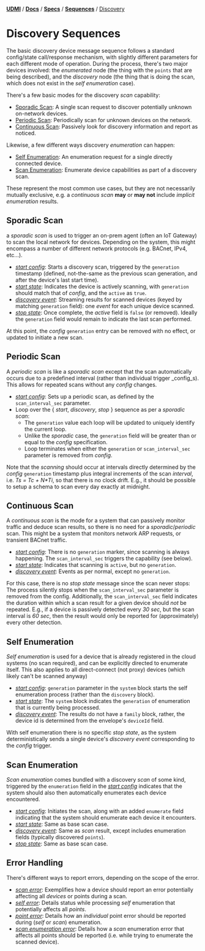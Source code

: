 [**UDMI**](../../../) / [**Docs**](../../) / [**Specs**](../) / [**Sequences**](./) / [Discovery](#)

# Discovery Sequences

The basic discovery device message sequence follows a standard config/state call/response mechanism, with
slightly different parameters for each different mode of operation. During the process, there's two major
devices involved: the _enumerated_ node (the thing with the `points` that are being described), and the
_discovery_ node (the thing that is doing the scan, which does not exist in the _self enumeration_ case).

There's a few basic modes for the discovery _scan_ capability:

* [Sporadic Scan](#sporadic-scan): A single scan request to discover potentially unknown on-network devices.
* [Periodic Scan](#periodic-scan): Periodically scan for unknown devices on the network.
* [Continuous Scan](#continuous-scan): Passively look for discovery information and report as noticed.

Likewise, a few different ways discovery _enumeration_ can happen:

* [Self Enumeration](#self-enumeration): An enumeration request for a single directly connected device.
* [Scan Enumeration](#scan-enumeration): Enumerate device capabilities as part of a discovery scan.

These represent the most common use cases, but they are not necessarily mutually exclusive, e.g.
a _continuous scan_ **may** or **may not** include _implicit enumeration_ results. 

## Sporadic Scan

a _sporadic scan_ is used to trigger an on-prem agent (often an IoT Gateway) to scan the local network for devices.
Depending on the system, this might encompass a number of different network protocols (e.g. BACnet, IPv4, etc...).

* [_start config_](../../../tests/schemas/config/discovery.json): Starts a discovery scan, triggered
  by the `generation` timestamp (defined, not-the-same as the previous scan generation, and after the device's last start time).
* [_start state_](../../../tests/schemas/state/discovery.json): Indicates the device is actively
  scanning, with `generation` should match that of _config_, and the `active` as `true`.
* [_discovery event_](../../../tests/schemas/event_discovery/discovery.json): Streaming results
  for scanned devices (keyed by matching `generation` field): one _event_ for each unique device scanned.
* [_stop state_](../../../tests/schemas/state/scan_stop.json): Once complete, the _active_ field is `false`
  (or removed). Ideally the `generation` field would remain to indicate the last scan performed.

At this point, the _config_ `generation` entry can be removed with no effect, or updated to initiate a new scan.

## Periodic Scan

A _periodic scan_ is like a _sporadic scan_ except that the scan automatically occurs due to a predefined
interval (rather than individual trigger _config_s). This allows for repeated scans without any _config_ changes.

* [_start config_](../../../tests/schemas/config/periodic.json): Sets up a periodic scan, as defined by the
  `scan_interval_sec` parameter.
* Loop over the { _start_, _discovery_, _stop_ } sequence as per a _sporadic scan_:
  * The `generation` value each loop will be updated to uniquely identify the current loop.
  * Unlike the _sporadic_ case, the `generation` field will be greater than or equal to the _config_ specification.
  * Loop terminates when either the `generation` or `scan_interval_sec` parameter is removed from _config_.

Note that the _scanning_ should occur at intervals directly determined by the _config_ `generation` timestamp plus
integral increments of the scan _interval_, i.e. _Ts = Tc + N*Ti_, so that there is no clock drift.  E.g., it
should be possible to setup a schema to scan every day exactly at midnight.

## Continuous Scan

A _continuous scan_ is the mode for a system that can passively monitor traffic and deduce scan results, so
there is no need for a _sporadic_/_periodic_ scan. This might be a system that monitors network ARP requests,
or transient BACnet traffic.

* [_start config_](../../../tests/schemas/config/continuous.json): There is no `generation` marker, since
  scanning is always happening. The `scan_interval_sec` triggers the capability (see below).
* [_start state_](../../../tests/schemas/state/continuous.json): Indicates that scanning is `active`, but no `generation`.
* [_discovery event_](../../../tests/schemas/event_discovery/continuous.json): Events as per normal, except no `generation`.

For this case, there is no _stop state_ message since the scan never stops: The process silently stops when the
`scan_interval_sec` parameter is removed from the config. Additionally, the `scan_interval_sec` field indicates the
duration within which a scan result for a given device should _not_ be repeated. E.g., if a device is passively
detected every _30 sec_, but the scan interval is _60 sec_, then the result would only be reported for
(approximately) every other detection.

## Self Enumeration

_Self enumeration_ is used for a device that is already registered in the cloud systems (no scan required),
and can be explicitly directed to enumerate itself. This also applies to all direct-connect (not proxy) devices
(which likely can't be scanned anyway)

* [_start config_](../../../tests/schemas/config/enumeration.json): `generation` parameter in the `system`
  block starts the self enumeration process (rather than the `discovery` block).
* [_start state_](../../../tests/schemas/state/enumeration.json): The `system` block indicates the `generation`
  of enumeration that is currently being processed.
* [_discovery event_](../../../tests/schemas/event_discovery/enumeration.json): The results do not have a `family` block,
  rather, the device id is determined from the envelope's `deviceId` field.

With self enumeration there is no specific _stop state_, as the system deterministically sends a single device's
_discovery event_ corresponding to the _config_ trigger.

## Scan Enumeration

_Scan enumeration_ comes bundled with a discovery _scan_ of some kind, triggered by the `enumeration` field
in the [_start config_](../../../tests/schemas/config/periodic.json) indicates that the system should also
then automatically enumerates each device encountered.

* [_start config_](../../../tests/schemas/config/implicit.json): Initiates the scan, along with an added
  `enumerate` field indicating that the system should enumerate each device it encounters.
* [_start state_](../../../tests/schemas/state/discovery.json): Same as base scan case.
* [_discovery event_](../../../tests/schemas/event_discovery/implicit.json): Same as _scan_ result, except
  includes enumeration fields (typically discovered `points`).
* [_stop state_](../../../tests/schemas/state/scan_stop.json): Same as base scan case.

## Error Handling

There's different ways to report errors, depending on the scope of the error.

* [_scan error_](../../../tests/schemas/state/scan_error.json): Exemplifies how a device should report an error
potentially affecting all _devices_ or points during a scan.
* [_self error_](../../../tests/schemas/state/enumeration.json): Details status while processing _self_ enumeration
  that potentially affects all _points_.
* [_point error_](../../../tests/schemas/event_discovery/point_error.json): Details how an _individual_ point error
  should be reported during (_self_ or _scan_) enumeration.
* [_scan enumeration error_](../../../tests/schemas/event_discovery/scan_error.json): Details how a _scan_ enumeration
  error that affects all points should be reported (i.e. while trying to enumerate the scanned device).
